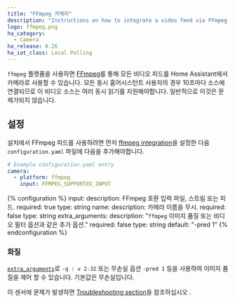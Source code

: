 ```yaml
---
title: "FFmpeg 카메라"
description: "Instructions on how to integrate a video feed via FFmpeg as a camera within Home Assistant."
logo: ffmpeg.png
ha_category:
  - Camera
ha_release: 0.26
ha_iot_class: Local Polling
---
```


`ffmpeg` 플랫폼을 사용하면 [FFmpeg](https://www.ffmpeg.org/)를 통해 모든 비디오 피드를 Home Assistant에서 카메라로 사용할 수 있습니다. 모든 동시 홈어시스턴트 사용자의 경우 10초마다 소스에 연결되므로 이 비디오 소스는 여러 동시 읽기를 지원해야합니다. 일반적으로 이것은 문제가되지 않습니다.

## 설정

설치에서 FFmpeg 피드를 사용하려면 먼저 [ffmpeg integration](/integrations/ffmpeg/)을 설정한 다음 `configuration.yaml` 파일에 다음을 추가해야합니다.

```yaml
# Example configuration.yaml entry
camera:
  - platform: ffmpeg
    input: FFMPEG_SUPPORTED_INPUT
```

{% configuration %}
input:
  description: FFmpeg 호환 입력 파일, 스트림 또는 피드.
  required: true
  type: string
name:
  description: 카메라 이름을 무시.
  required: false
  type: string
extra_arguments:
  description: "`ffmpeg` 이미지 품질 또는 비디오 필터 옵션과 같은 추가 옵션."
  required: false
  type: string
  default: "-pred 1"
{% endconfiguration %}

### 화질

[`extra_arguments`](https://www.ffmpeg.org/ffmpeg-codecs.html#jpeg2000)로 `-q : v 2-32` 또는 무손실 옵션 `-pred 1` 등을 사용하여 이미지 품질을 제어 할 수 있습니다. 기본값은 무손실입니다.

이 센서에 문제가 발생하면 [Troubleshooting section](/integrations/ffmpeg/#troubleshooting)을 참조하십시오 .